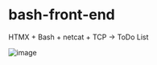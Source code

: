 # bash-front-end
HTMX + Bash + netcat + TCP -> ToDo List

![image](https://github.com/MarcoVitangeli/bash-front-end/assets/88804741/96f539c0-8791-4866-9507-e005afb0a12e)
